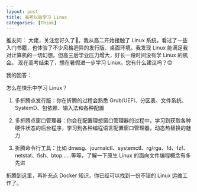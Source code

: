 ```yaml
---
layout: post
title: 高考以后学习 Linux
categories: [Think]
---
```


推友问： 大佬，关注您好久了👀。我从高二开始接触了 Linux 系统，看过了一些入门书籍，也体验了不少风格迥异的发行版、桌面环境。我发现 Linux 能满足我对计算机的一切幻想。但高三后学业压力增大，好长一段时间没有学 Linux 的机会。 现在高考结束了，想在暑假进一步学习 Linux。您有什么建议吗？😊

我的回答：

怎么在快乐中学习 Linux？

1. 多折腾点发行版：你在折腾的过程会熟悉 Grub/UEFI、分区表、文件系统、SystemD、包依赖、输入法和各种配置

2. 多折腾点窗口管理器：你会在配置理想窗口管理器的过程中，学习到获取各种硬件状态的后台程序，学习到各种编程语言配置窗口管理器，动态热替换的魅力

3. 折腾命令行工具：比如 dmesg、journalctl、systemctl、rg/rga、fd、fzf、netstat、fish、btop......等等，了解一下原生 Linux 的面向文件编程概念有多先进

折腾到这里，再补充点 Docker 知识，你已经可以找到一份不错的 Linux 运维工作了。
